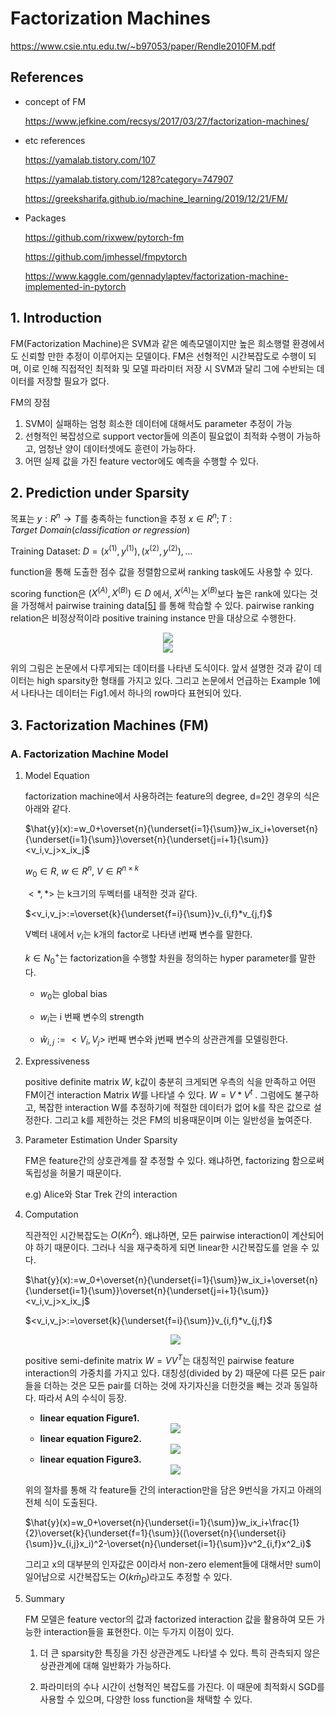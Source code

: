 # Factorization Machines

https://www.csie.ntu.edu.tw/~b97053/paper/Rendle2010FM.pdf

## References

* concept of FM

  https://www.jefkine.com/recsys/2017/03/27/factorization-machines/

* etc references

  https://yamalab.tistory.com/107

  https://yamalab.tistory.com/128?category=747907

  https://greeksharifa.github.io/machine_learning/2019/12/21/FM/

* Packages

  https://github.com/rixwew/pytorch-fm

  https://github.com/jmhessel/fmpytorch

  https://www.kaggle.com/gennadylaptev/factorization-machine-implemented-in-pytorch



## 1. Introduction

 FM(Factorization Machine)은 SVM과 같은 예측모델이지만 높은 희소행렬 환경에서도 신뢰할 만한 추정이 이루어지는 모델이다. FM은 선형적인 시간복잡도로 수행이 되며, 이로 인해 직접적인 최적화 및 모델 파라미터 저장 시 SVM과 달리 그에 수반되는 데이터를 저장할 필요가 없다. 



FM의 장점

1. SVM이 실패하는 엄청 희소한 데이터에 대해서도 parameter 추정이 가능
2. 선형적인 복잡성으로 support vector들에 의존이 필요없이 최적화 수행이 가능하고, 엄청난 양이 데이터셋에도 훈련이 가능하다.
3. 어떤 실제 값을 가진 feature vector에도 예측을 수행할 수 있다.



## 2. Prediction under Sparsity

목표는 $y: R^n \rightarrow T$를 충족하는 function을 추정 $x\in{R^n}; T:Target\ Domain(classification\ or\ regression)$

Training Dataset: $D = {(x^{(1)},y^{(1)}),(x^{(2)},y^{(2)}),...}$

function을 통해 도출한 점수 값을 정렬함으로써  ranking task에도 사용할 수 있다.

scoring function은 $(X^{(A)},X^{(B)})\in{D}$ 에서, $X^{(A)}$는 $X^{(B)}$보다 높은 rank에 있다는 것을 가정해서 pairwise training data<a href="https://www.cs.cornell.edu/people/tj/publications/joachims_02c.pdf">[5]</a> 를 통해 학습할 수 있다.  pairwise ranking relation은 비정상적이라 positive training instance 만을 대상으로 수행한다.

<div align="center">
<img src="imgs/FM_sparse_matrix.jpg" />
</div>


<div align="center">
<img src="imgs/FM_examples.jpg" />
</div>



위의 그림은 논문에서 다루게되는 데이터를 나타낸 도식이다. 앞서 설명한 것과 같이 데이터는 high sparsity한 형태를 가지고 있다. 그리고 논문에서 언급하는 Example 1에서 나타나는 데이터는 Fig1.에서 하나의 row마다 표현되어 있다.



## 3. Factorization Machines (FM)

### A. Factorization Machine Model

1. Model Equation

   factorization machine에서 사용하려는 feature의 degree, d=2인 경우의 식은 아래와 같다.

   $\hat{y}(x):=w_0+\overset{n}{\underset{i=1}{\sum}}w_ix_i+\overset{n}{\underset{i=1}{\sum}}\overset{n}{\underset{j=i+1}{\sum}}<v_i,v_j>x_ix_j$

   $w_0\in{R},\ w\in{R^n},\ V\in{R^{n\times{k}}}$

   $<*,*>$ 는 k크기의 두벡터를 내적한 것과 같다.

   $<v_i,v_j>:=\overset{k}{\underset{f=i}{\sum}}v_{i,f}*v_{j,f}$

   V벡터 내에서 $v_i$는 k개의 factor로 나타낸 i번째 변수를 말한다.

   $k\in{N_0^+}$는 factorization을 수행할 차원을 정의하는 hyper parameter를 말한다.

   * $w_0$는 global bias

   * $w_i$는 i 번째 변수의 strength
   * $\hat{w}_{i,j}:=<V_i,V_j>$ i번째 변수와 j번째 변수의 상관관계를 모델링한다.

2. Expressiveness

   positive definite matrix $W$, k값이 충분히 크게되면 우측의 식을 만족하고 어떤 FM이건 interaction Matrix $W$를 나타낼 수 있다. $W=V*V^t$ . 그럼에도 불구하고, 복잡한 interaction W를 추정하기에 적절한 데이터가 없어 k를 작은 값으로 설정한다. 그리고 k를 제한하는 것은 FM의 비용때문이며 이는 일반성을 높여준다.

3. Parameter Estimation Under Sparsity

   FM은 feature간의 상호관계를 잘 추정할 수 있다. 왜냐하면, factorizing 함으로써 독립성을 허물기 때문이다. 

   e.g) Alice와 Star Trek 간의 interaction

4. Computation

   직관적인 시간복잡도는 $O(Kn^2)$. 왜냐하면, 모든 pairwise interaction이 계산되어야 하기 때문이다. 그러나 식을 재구축하게 되면 linear한 시간복잡도를 얻을 수 있다.

   $\hat{y}(x):=w_0+\overset{n}{\underset{i=1}{\sum}}w_ix_i+\overset{n}{\underset{i=1}{\sum}}\overset{n}{\underset{j=i+1}{\sum}}<v_i,v_j>x_ix_j$

   $<v_i,v_j>:=\overset{k}{\underset{f=i}{\sum}}v_{i,f}*v_{j,f}$

   <div align="center">
   <img src="imgs/FM_linear_equation.jpg" />
   </div>

   positive semi-definite matrix $W=VV^T$는 대칭적인 pairwise feature interaction의 가중치를 가지고 있다. 대칭성(divided by 2) 때문에 다른 모든 pair들을 더하는 것은 모든 pair를 더하는 것에 자기자신을 더한것을 빼는 것과 동일하다. 따라서 A의 수식이 등장.

   

   * **linear equation Figure1.**

   <div align="center">
   <img src="imgs/FM_sym_matrix_1.jpg" />
   </div>

   * **linear equation Figure2.**

   <div align="center">
   <img src="imgs/FM_sym_matrix_2.jpg" />
   </div>

   * **linear equation Figure3.**

   <div align="center">
   <img src="imgs/FM_sym_matrix_3.jpg" />
   </div>

   위의 절차를 통해 각 feature들 간의 interaction만을 담은 9번식을 가지고 아래의 전체 식이 도출된다.

   $\hat{y}(x)=w_0+\overset{n}{\underset{i=1}{\sum}}w_ix_i+\frac{1}{2}\overset{k}{\underset{f=1}{\sum}}((\overset{n}{\underset{i}{\sum}}v_{i,j}x_i)^2-\overset{n}{\underset{i=1}{\sum}}v^2_{i,f}x^2_i)$

   그리고 x의 대부분의 인자값은 0이라서 non-zero element들에 대해서만 sum이 일어남으로 시간복잡도는 $O(k\bar{m}_D)$라고도 추정할 수 있다.

5. Summary

   FM 모델은 feature vector의 값과 factorized interaction 값을 활용하여 모든 가능한 interaction들을 표현한다. 이는 두가지 이점이 있다.

   1) 더 큰 sparsity한 특징을 가진 상관관계도 나타낼 수 있다. 특히 관측되지 않은 상관관계에 대해 일반화가 가능하다.

   2) 파라미터의 수나 시간이 선형적인 복잡도를 가진다. 이 때문에 최적화시 SGD를 사용할 수 있으며, 다양한 loss function을 채택할 수 있다.